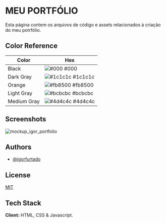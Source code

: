 
# MEU PORTFÓLIO

Esta página contem os arquivos de código e assets relacionados à criação do meu potrfólio.

## Color Reference

| Color             | Hex                                                                |
| ----------------- | ------------------------------------------------------------------ |
| Black | ![#000](https://via.placeholder.com/10/000?text=+) #000 |
| Dark Gray | ![#1c1c1c](https://via.placeholder.com/10/1c1c1c?text=+) #1c1c1c |
| Orange | ![#fb8500](https://via.placeholder.com/10/fb8500?text=+) #fb8500 |
| Light Gray | ![#bcbcbc](https://via.placeholder.com/10/bcbcbc?text=+) #bcbcbc |
| Medium Gray | ![#4d4c4c](https://via.placeholder.com/10/4d4c4c?text=+) #4d4c4c |


## Screenshots

![mockup_igor_portfolio](https://user-images.githubusercontent.com/70289587/137596357-18d31120-06c8-4225-a0c7-177ca3f83fd5.png)

  
## Authors

- [@igorfurtado](https://github.com/igorfurtado)

  
## License

[MIT](https://choosealicense.com/licenses/mit/)

  
## Tech Stack

**Client:** HTML, CSS & Javascript.

  
